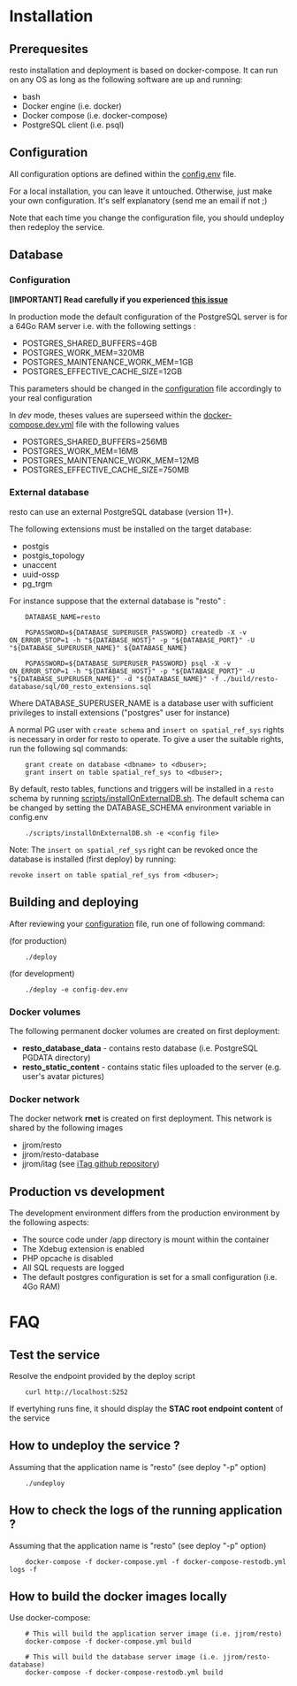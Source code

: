 # Installation

## Prerequesites
resto installation and deployment is based on docker-compose. It can run on any OS as long as the following software are up and running:

* bash
* Docker engine (i.e. docker)
* Docker compose (i.e. docker-compose)
* PostgreSQL client (i.e. psql)

## Configuration
All configuration options are defined within the [config.env](https://github.com/jjrom/resto/blob/master/config.env) file.

For a local installation, you can leave it untouched. Otherwise, just make your own configuration. It's self explanatory (send me an email if not ;)

Note that each time you change the configuration file, you should undeploy then redeploy the service.

## Database

### Configuration

**[IMPORTANT] Read carefully if you experienced [this issue](https://github.com/jjrom/resto/issues/317#issuecomment-1258185471)**

In production mode the default configuration of the PostgreSQL server is for a 64Go RAM server i.e. with the following settings :

* POSTGRES_SHARED_BUFFERS=4GB
* POSTGRES_WORK_MEM=320MB
* POSTGRES_MAINTENANCE_WORK_MEM=1GB
* POSTGRES_EFFECTIVE_CACHE_SIZE=12GB

This parameters should be changed in the [configuration](https://github.com/jjrom/resto/blob/master/config.env) file accordingly to your real configuration

In *dev* mode, theses values are superseed within the [docker-compose.dev.yml](https://github.com/jjrom/resto/blob/master/docker-compose.dev.env) file with the following values

* POSTGRES_SHARED_BUFFERS=256MB
* POSTGRES_WORK_MEM=16MB
* POSTGRES_MAINTENANCE_WORK_MEM=12MB
* POSTGRES_EFFECTIVE_CACHE_SIZE=750MB

### External database
resto can use an external PostgreSQL database (version 11+).

The following extensions must be installed on the target database:
 * postgis
 * postgis_topology
 * unaccent
 * uuid-ossp
 * pg_trgm

For instance suppose that the external database is "resto" :

        DATABASE_NAME=resto

        PGPASSWORD=${DATABASE_SUPERUSER_PASSWORD} createdb -X -v ON_ERROR_STOP=1 -h "${DATABASE_HOST}" -p "${DATABASE_PORT}" -U "${DATABASE_SUPERUSER_NAME}" ${DATABASE_NAME}

        PGPASSWORD=${DATABASE_SUPERUSER_PASSWORD} psql -X -v ON_ERROR_STOP=1 -h "${DATABASE_HOST}" -p "${DATABASE_PORT}" -U "${DATABASE_SUPERUSER_NAME}" -d "${DATABASE_NAME}" -f ./build/resto-database/sql/00_resto_extensions.sql

Where DATABASE_SUPERUSER_NAME is a database user with sufficient privileges to install extensions ("postgres" user for instance)

A normal PG user with `create schema` and `insert on spatial_ref_sys` rights is necessary in order for resto to operate. To give a user the suitable rights, run the following sql commands:

        grant create on database <dbname> to <dbuser>;
        grant insert on table spatial_ref_sys to <dbuser>;

By default, resto tables, functions and triggers will be installed in a `resto` schema by running [scripts/installOnExternalDB.sh](https://github.com/jjrom/resto/blob/master/scripts/installOnExternalDB.sh). The default schema can be changed by setting the DATABASE_SCHEMA environment variable in config.env

        ./scripts/installOnExternalDB.sh -e <config file>
        
Note: The `insert on spatial_ref_sys` right can be revoked once the database is installed (first deploy) by running:
    
    revoke insert on table spatial_ref_sys from <dbuser>; 

## Building and deploying
After reviewing your [configuration](https://github.com/jjrom/resto/blob/master/config.env) file, run one of following command:

(for production)

        ./deploy

(for development)

        ./deploy -e config-dev.env

### Docker volumes
The following permanent docker volumes are created on first deployment:

* **resto_database_data** - contains resto database (i.e. PostgreSQL PGDATA directory)
* **resto_static_content** - contains static files uploaded to the server (e.g. user's avatar pictures)

### Docker network
The docker network **rnet** is created on first deployment. This network is shared by the following images

* jjrom/resto
* jjrom/resto-database
* jjrom/itag (see [iTag github repository](https://github.com/jjrom/itag))

## Production vs development
The development environment differs from the production environment by the following aspects:

* The source code under /app directory is mount within the container
* The Xdebug extension is enabled
* PHP opcache is disabled
* All SQL requests are logged
* The default postgres configuration is set for a small configuration (i.e. 4Go RAM)

# FAQ

## Test the service
Resolve the endpoint provided by the deploy script

        curl http://localhost:5252

If evertyhing runs fine, it should display the **STAC root endpoint content** of the service

## How to undeploy the service ?
Assuming that the application name is "resto" (see deploy "-p" option)

        ./undeploy

## How to check the logs of the running application ?
Assuming that the application name is "resto" (see deploy "-p" option)

        docker-compose -f docker-compose.yml -f docker-compose-restodb.yml logs -f

## How to build the docker images locally
Use docker-compose:

        # This will build the application server image (i.e. jjrom/resto)
        docker-compose -f docker-compose.yml build

        # This will build the database server image (i.e. jjrom/resto-database)
        docker-compose -f docker-compose-restodb.yml build

